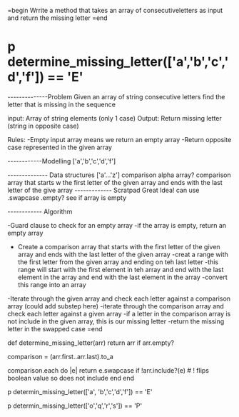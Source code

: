 =begin
Wrrite a method that takes an array of consecutiveletters as input and return the missing letter
=end

# p determine_missing_letter(['a','b','c','d','f']) == 'E'

--------------Problem
Given an array of string consecutive letters find the letter that is missing in the sequence

input: Array of string elements (only 1 case)
Output: Return missing letter (string in opposite case)

Rules:
-Empty input array means we return an empty array
-Return opposite case represented in the given array

------------Modelling
['a','b','c','d','f']

-------------- Data structures
['a'...'z'] comparison alpha array?
comparison array that starts w the first letter of the given array and ends with the last letter of the give array
------------- Scratpad
Great Idea!
can use .swapcase
.empty? see if array is empty

------------ Algorithm

-Guard clause to check for an empty array
-if the array is empty, return an empty array

- Create a comparison array that starts with the first letter of the given array and ends with the last letter of the given array
  -creat a range with the first letter from the given array and ending on teh last letter
  -this range will start with the first element in teh array and end with the last element in the array and end with the last element in the array
  -convert this range into an array

-Iterate through the given array and check each letter against a comparison array (could add substep here)
-iterate through the comparison array and check each letter against a given array
-if a letter in the comparison array is not include in the given array, this is our missing letter
-return the missing letter in the swapped case
=end

def determine_missing_letter(arr)
return arr if arr.empty?

comparison = (arr.first..arr.last).to_a

comparison.each do |e|
return e.swapcase if !arr.include?(e) # ! flips boolean value so does not include
end
end

p determin_missing_letter(['a', 'b','c','d','f']) == 'E'

p determin_missing_letter(['o','q','r','s']) == 'P'
